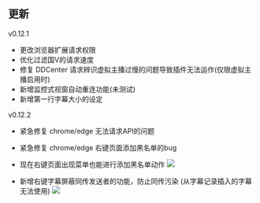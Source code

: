 ## 更新

v0.12.1

- 更改浏览器扩展请求权限
- 优化过滤国V的请求速度
- 修复 DDCenter 请求辨识虚拟主播过慢的问题导致插件无法运作(仅限虚拟主播启用时)
- 新增监控式视窗自动重连功能(未测试)
- 新增第一行字幕大小的设定


v0.12.2

- 紧急修复 chrome/edge 无法请求API的问题
- 紧急修复 chrome/edge 右键页面添加黑名单的bug

- 现在右键页面出现菜单也能进行添加黑名单动作
![](https://github.com/eric2788/bilibili-jimaku-filter/raw/web/assets/blacklist-context-menu.png)

- 新增右键字幕屏蔽同传发送者的功能，防止同传污染 (从字幕记录插入的字幕无法使用)
![](https://github.com/eric2788/bilibili-jimaku-filter/raw/web/assets/blacklist-tc.gif)